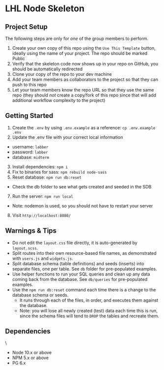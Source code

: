 LHL Node Skeleton
=========

## Project Setup

The following steps are only for _one_ of the group members to perform.

1. Create your own copy of this repo using the `Use This Template` button, ideally using the name of your project. The repo should be marked Public
2. Verify that the skeleton code now shows up in your repo on GitHub, you should be automatically redirected
3. Clone your copy of the repo to your dev machine
4. Add your team members as collaborators to the project so that they can push to this repo
5. Let your team members know the repo URL so that they use the same repo (they should _not_ create a copy/fork of this repo since that will add additional workflow complexity to the project)


## Getting Started

1. Create the `.env` by using `.env.example` as a reference: `cp .env.example .env`
2. Update the .env file with your correct local information 
  - username: `labber` 
  - password: `labber` 
  - database: `midterm`
3. Install dependencies: `npm i`
4. Fix to binaries for sass: `npm rebuild node-sass`
5. Reset database: `npm run db:reset`
  - Check the db folder to see what gets created and seeded in the SDB
7. Run the server: `npm run local`
  - Note: nodemon is used, so you should not have to restart your server
8. Visit `http://localhost:8080/`

## Warnings & Tips

- Do not edit the `layout.css` file directly, it is auto-generated by `layout.scss`.
- Split routes into their own resource-based file names, as demonstrated with `users.js` and `widgets.js`.
- Split database schema (table definitions) and seeds (inserts) into separate files, one per table. See `db` folder for pre-populated examples. 
- Use helper functions to run your SQL queries and clean up any data coming back from the database. See `db/queries` for pre-populated examples.
- Use the `npm run db:reset` command each time there is a change to the database schema or seeds. 
  - It runs through each of the files, in order, and executes them against the database. 
  - Note: you will lose all newly created (test) data each time this is run, since the schema files will tend to `DROP` the tables and recreate them.

## Dependencies

\
- Node 10.x or above
- NPM 5.x or above
- PG 6.x
